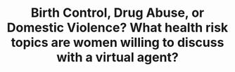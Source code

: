 ---
name: "Birth Control Drug Abuse Or Domestic"
title: "Birth Control, Drug Abuse, or Domestic Violence? What health risk topics are women willing to discuss with a virtual agent?"
project: null
event: "Intelligent Virtual Agents conference (IVA)"
authors:
- name: "Ren, J."
- name: "Bickmore, T."
- name: "Hempstead, M."
- name: "Jack, B."
year: 2014
resources:
- name: "pcc iva14"
  src: "pcc.iva14.pdf"
external_url: null
draft: false 
headless: true
---